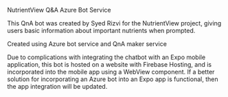 ﻿NutrientView Q&A Azure Bot Service

This QnA bot was created by Syed Rizvi for the NutrientView project, giving users
basic information about important nutrients when prompted. 

Created using Azure bot service and QnA maker service

Due to complications with integrating the chatbot with an Expo mobile application,
this bot is hosted on a website with Firebase Hosting, and is incorporated into the
mobile app using a WebView component. If a better solution for incorporating an
Azure bot into an Expo app is functional, then the app integration will be updated.